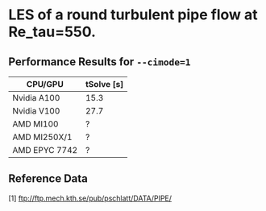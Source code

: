 # LES of a round turbulent pipe flow at Re_tau=550.

## Performance Results for `--cimode=1`

| CPU/GPU                | tSolve [s]  | 
| ---------------------- | ------------|
| Nvidia A100            | 15.3        |
| Nvidia V100            | 27.7        |
| AMD MI100              | ?           |
| AMD MI250X/1           | ?           |
| AMD EPYC 7742          | ?           |


## Reference Data 
[1] ftp://ftp.mech.kth.se/pub/pschlatt/DATA/PIPE/ 

